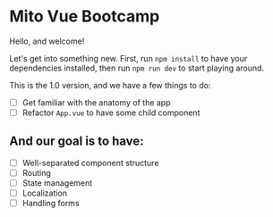 # Mito Vue Bootcamp

Hello, and welcome!

Let's get into something new. First, run `npm install` to have your dependencies installed, then run `npm run dev` to start playing around.

This is the 1.0 version, and we have a few things to do:

- [ ] Get familiar with the anatomy of the app
- [ ] Refactor `App.vue` to have some child component

## And our goal is to have:
- [ ] Well-separated component structure
- [ ] Routing
- [ ] State management
- [ ] Localization
- [ ] Handling forms

